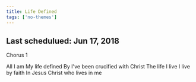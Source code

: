 ```yaml
---
title: Life Defined
tags: ['no-themes']
---
```


## Last schedulued: Jun 17, 2018          

Chorus 1

All I am
My life defined
By I've been crucified with Christ
The life I live
I live by faith
In Jesus Christ who lives in me
